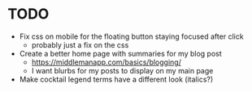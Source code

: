 # TODO

- Fix css on mobile for the floating button staying focused after click
    - probably just a fix on the css
- Create a better home page with summaries for my blog post
    - https://middlemanapp.com/basics/blogging/
    - I want blurbs for my posts to display on my main page
- Make cocktail legend terms have a different look (italics?)
